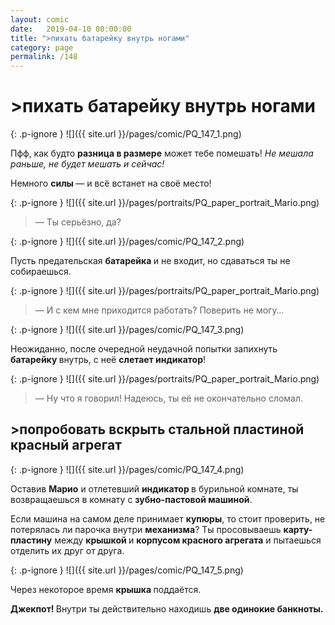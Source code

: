 ```yaml
---
layout: comic
date:   2019-04-10 00:00:00 
title: ">пихать батарейку внутрь ногами"
category: page
permalink: /148
---
```

# >пихать батарейку внутрь ногами

{: .p-ignore }
![]({{ site.url }}/pages/comic/PQ_147_1.png)

Пфф, как будто <strong>разница в размере</strong> может тебе помешать! <em>Не мешала раньше, не будет мешать и сейчас!</em>

Немного <strong>силы </strong>— и всё встанет на своё место!

{: .p-ignore }
![]({{ site.url }}/pages/portraits/PQ_paper_portrait_Mario.png)

<blockquote>— Ты серьёзно, да?</blockquote>

{: .p-ignore }
![]({{ site.url }}/pages/comic/PQ_147_2.png)

Пусть предательская <strong>батарейка </strong>и не входит, но сдаваться ты не собираешься.

{: .p-ignore }
![]({{ site.url }}/pages/portraits/PQ_paper_portrait_Mario.png)

<blockquote>— И с кем мне приходится работать? Поверить не могу…</blockquote>

{: .p-ignore }
![]({{ site.url }}/pages/comic/PQ_147_3.png)

Неожиданно, после очередной неудачной попытки запихнуть <strong>батарейку </strong>внутрь, с неё <strong>слетает индикатор</strong>!

{: .p-ignore }
![]({{ site.url }}/pages/portraits/PQ_paper_portrait_Mario.png)

<blockquote>— Ну что я говорил! Надеюсь, ты её не окончательно сломал.</blockquote>

## >попробовать вскрыть стальной пластиной красный агрегат

{: .p-ignore }
![]({{ site.url }}/pages/comic/PQ_147_4.png)

Оставив <strong>Марио</strong> и отлетевший <strong>индикатор </strong>в бурильной комнате, ты возвращаешься в комнату с <strong>зубно-пастовой машиной</strong>.

Если машина на самом деле принимает <strong>купюры</strong>, то стоит проверить, не потерялась ли парочка внутри <strong>механизма</strong>? Ты просовываешь <strong>карту-пластину</strong> между <strong>крышкой </strong>и <strong>корпусом красного агрегата</strong> и пытаешься отделить их друг от друга.

{: .p-ignore }
![]({{ site.url }}/pages/comic/PQ_147_5.png)

Через некоторое время <strong>крышка </strong>поддаётся.

<strong>Джекпот! </strong>Внутри ты действительно находишь <strong>две одинокие банкноты.</strong>
